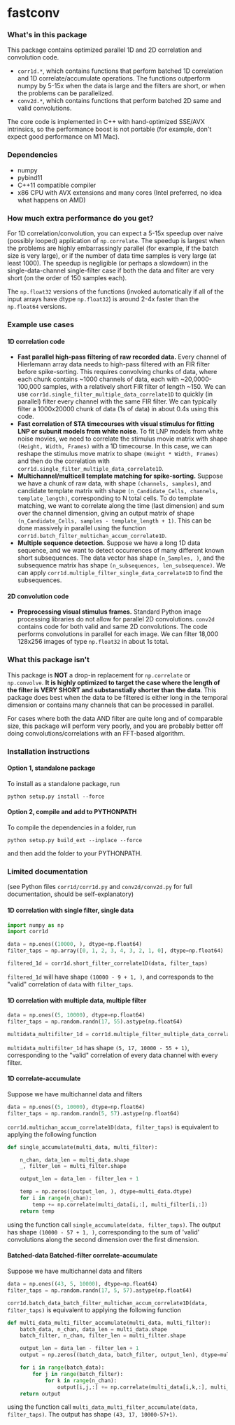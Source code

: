 # fastconv

### What's in this package

This package contains optimized parallel 1D and 2D correlation and convolution code.
* `corr1d.*`, which contains functions that perform batched 1D correlation and 1D correlate/accumulate operations.
The functions outperform numpy by 5-15x when the data is large and the filters are short, or when the problems can be parallelized.
* `conv2d.*`, which contains functions that perform batched 2D same and valid convolutions.

The core code is implemented in C++ with hand-optimized SSE/AVX intrinsics, so the performance boost is not portable
(for example, don't expect good performance on M1 Mac).

### Dependencies
* numpy
* pybind11
* C++11 compatible compiler
* x86 CPU with AVX extensions and many cores (Intel preferred, no idea what happens on AMD)

### How much extra performance do you get?

For 1D correlation/convolution, you can expect a 5-15x speedup over naive (possibly looped) application of `np.correlate`.
The speedup is largest when the problems are highly embarrassingly parallel (for example, if the batch size is very large),
or if the number of data time samples is very large (at least 1000). The speedup is negligible (or perhaps a slowdown)
in the single-data-channel single-filter case if both the data and filter are very short (on the order of 150 samples each).

The `np.float32` versions of the functions (invoked automatically if all of the input arrays have dtype `np.float32`) is around 2-4x faster
than the `np.float64` versions.

### Example use cases

#### 1D correlation code
* **Fast parallel high-pass filtering of raw recorded data.** Every channel of Hierlemann array data 
needs to high-pass filtered with an FIR filter before spike-sorting. This requires convolving chunks of data, where each chunk 
contains ~1000 channels of data, each with ~20,0000-100,000 samples, with a relatively short FIR filter of length ~150.
We can use `corr1d.single_filter_multiple_data_correlate1D`
to quickly (in parallel) filter every channel with the same FIR filter. We can typically filter a 1000x20000 chunk of data (1s of data) in
about 0.4s using this code.
* **Fast correlation of STA timecourses with visual stimulus for fitting LNP or subunit models from white noise**. To fit LNP models from
white noise movies, we need to correlate the stimulus movie matrix with shape `(Height, Width, Frames)` with a 1D timecourse. In this case,
we can reshape the stimulus move matrix to shape `(Height * Width, Frames)` and then do the correlation with `corr1d.single_filter_multiple_data_correlate1D`.
* **Multichannel/multicell template matching for spike-sorting.** Suppose we have a chunk of raw data, with shape `(channels, samples)`,
and candidate template matrix with shape `(n_Candidate_Cells, channels, template_length)`, corresponding to N total cells. 
To do template matching, we want to correlate along the time (last dimension) and sum over the channel dimension, giving an output
matrix of shape `(n_Candidate_Cells, samples - template_length + 1)`. This can be done massively in parallel using the function
`corr1d.batch_filter_multichan_accum_correlate1D`.
* **Multiple sequence detection.** Suppose we have a long 1D data sequence, and we want to detect occurrences of many different known short
subsequences. The data vector has shape `(n_Samples, )`, and the subsequence matrix has shape `(n_subsequences, len_subsequence)`. We can
apply `corr1d.multiple_filter_single_data_correlate1D` to find the subsequences.

#### 2D convolution code
* **Preprocessing visual stimulus frames.** Standard Python image processing libraries do not allow for parallel 2D convolutions.
`conv2d` contains code for both valid and same 2D convolutions. The code performs convolutions in parallel for each image. 
We can filter 18,000 128x256 images of type `np.float32` in about 1s total.

### What this package isn't

This package is **NOT** a drop-in replacement for `np.correlate` or `np.convolve`. **It is highly optimized to target the case
where the length of the filter is VERY SHORT and substanstially shorter than the data**. This package does best when the
data to be filtered is either long in the temporal dimension or contains many channels that can be processed in parallel.

For cases where both the data AND filter are quite long and of comparable size, this package will perform very poorly, and 
you are probably better off doing convolutions/correlations with an FFT-based algorithm.

### Installation instructions

#### Option 1, standalone package
To install as a standalone package, run

```shell script
python setup.py install --force
```

#### Option 2, compile and add to PYTHONPATH
To compile the dependencies in a folder, run

```shell script
python setup.py build_ext --inplace --force
```

and then add the folder to your PYTHONPATH.

### Limited documentation

(see Python files `corr1d/corr1d.py` and `conv2d/conv2d.py` for full documentation, should be self-explanatory)

#### 1D correlation with single filter, single data
```python
import numpy as np
import corr1d 

data = np.ones((10000, ), dtype=np.float64)
filter_taps = np.array([0, 1, 2, 3, 4, 3, 2, 1, 0], dtype=np.float64)

filtered_1d = corr1d.short_filter_correlate1D(data, filter_taps)
```

`filtered_1d` will have shape `(10000 - 9 + 1, )`, and corresponds to the "valid" correlation of `data` with `filter_taps`.

#### 1D correlation with multiple data, multiple filter
```python
data = np.ones((5, 10000), dtype=np.float64)
filter_taps = np.random.randn(17, 55).astype(np.float64)

multidata_multifilter_1d = corr1d.multiple_filter_multiple_data_correlate1D(data, filter_taps)
```

`multidata_multifilter_1d` has shape `(5, 17, 10000 - 55 + 1)`, corresponding to the "valid" correlation of every data channel
with every filter.

#### 1D correlate-accumulate

Suppose we have multichannel data and filters
```python
data = np.ones((5, 10000), dtype=np.float64)
filter_taps = np.random.randn(5, 57).astype(np.float64)
```

`corr1d.multichan_accum_correlate1D(data, filter_taps)` is equivalent to applying the following function
```python
def single_accumulate(multi_data, multi_filter):

    n_chan, data_len = multi_data.shape
    _, filter_len = multi_filter.shape

    output_len = data_len - filter_len + 1

    temp = np.zeros((output_len, ), dtype=multi_data.dtype)
    for i in range(n_chan):
        temp += np.correlate(multi_data[i,:], multi_filter[i,:])
    return temp
```

using the function call `single_accumulate(data, filter_taps)`. The output has shape `(10000 - 57 + 1, )`, corresponding
to the sum of 'valid' convolutions along the second dimension over the first dimension.

#### Batched-data Batched-filter correlate-accumulate

Suppose we have multichannel data and filters
```python
data = np.ones((43, 5, 10000), dtype=np.float64)
filter_taps = np.random.randn(17, 5, 57).astype(np.float64)
```

`corr1d.batch_data_batch_filter_multichan_accum_correlate1D(data, filter_taps)` is equivalent to applying the following function

```python
def multi_data_multi_filter_accumulate(multi_data, multi_filter):
    batch_data, n_chan, data_len = multi_data.shape
    batch_filter, n_chan, filter_len = multi_filter.shape

    output_len = data_len - filter_len + 1
    output = np.zeros((batch_data, batch_filter, output_len), dtype=multi_data.dtype)

    for i in range(batch_data):
        for j in range(batch_filter):
            for k in range(n_chan):
                output[i,j,:] += np.correlate(multi_data[i,k,:], multi_filter[j,k,:])
    return output
```

using the function call `multi_data_multi_filter_accumulate(data, filter_taps)`. The output has shape `(43, 17, 10000-57+1)`.


